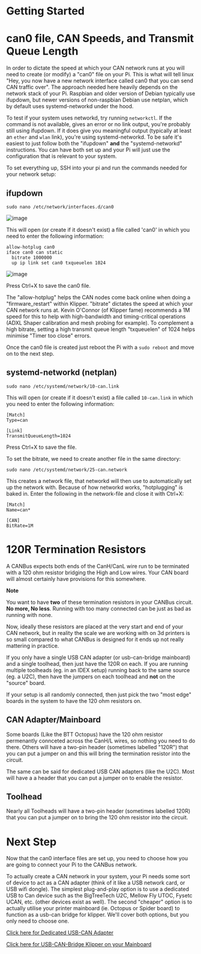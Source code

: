 # Getting Started

# can0 file, CAN Speeds, and Transmit Queue Length

In order to dictate the speed at which your CAN network runs at you will need to create (or modify) a "can0" file on your Pi. This is what will tell linux "Hey, you now have a new network interface called can0 that you can send CAN traffic over". The approach needed here heavily depends on the network stack of your Pi. Raspbian and older version of Debian typically use ifupdown, but newer versions of non-raspbian Debian use netplan, which by default uses systemd-networkd under the hood.

To test if your system uses networkd, try running `networkctl`. If the command is not available, gives an error or no link output, you're probably still using ifupdown. If it does give you meaningful output (typically at least an `ether` and `wlan` link), you're using systemd-networkd. To be safe it's easiest to just follow both the "ifupdown" **and** the "systemd-networkd" instructions. You can have both set up and your Pi will just use the configuration that is relevant to your system.

To set everything up, SSH into your pi and run the commands needed for your network setup:

## ifupdown
  ```
  sudo nano /etc/network/interfaces.d/can0
  ```
  ![image](https://user-images.githubusercontent.com/124253477/221327674-fad20589-1a5b-4d68-b2d9-2596553f64ab.png)

This will open (or create if it doesn't exist) a file called 'can0' in which you need to enter the following information:
  ```
  allow-hotplug can0
  iface can0 can static
    bitrate 1000000
    up ip link set can0 txqueuelen 1024
  ```

![image](https://user-images.githubusercontent.com/124253477/221378593-9a0fcdb5-082c-454e-94bd-08a6dc449d34.png)

Press Ctrl+X to save the can0 file.

The "allow-hotplug" helps the CAN nodes come back online when doing a "firmware_restart" within Klipper.
"bitrate" dictates the speed at which your CAN network runs at. Kevin O'Connor (of Klipper fame) recommends a 1M speed for this to help with high-bandwidth and timing-critical operations (ADXL Shaper calibration and mesh probing for example).
To complement a high bitrate, setting a high transmit queue length "txqueuelen" of 1024 helps minimise "Timer too close" errors.

Once the can0 file is created just reboot the Pi with a `sudo reboot` and move on to the next step.

## systemd-networkd (netplan)
  ```
  sudo nano /etc/systemd/network/10-can.link
  ```
This will open (or create if it doesn't exist) a file called `10-can.link` in which you need to enter the following information:
  ```
  [Match]
  Type=can

  [Link]
  TransmitQueueLength=1024
  ```
Press Ctrl+X to save the file.

To set the bitrate, we need to create another file in the same directory:
  ```
  sudo nano /etc/systemd/network/25-can.network
  ```
This creates a network file, that networkd will then use to automatically set up the network with. Because of how networkd works, "hotplugging" is baked in.
Enter the following in the network-file and close it with Ctrl+X:
  ```
  [Match]
  Name=can*

  [CAN]
  BitRate=1M
  ```
  
# 120R Termination Resistors

A CANBus expects both ends of the CanH/CanL wire run to be terminated with a 120 ohm resistor bridging the High and Low wires. Your CAN board will almost certainly have provisions for this somewhere.

**Note**

You want to have **two** of these termination resistors in your CANBus circuit. **No more, No less**. Running with too many connected can be just as bad as running with none.

Now, ideally these resistors are placed at the very start and end of your CAN network, but in reality the scale we are working with on 3d printers is so small compared to what CANBus is designed for it ends up not really mattering in practice.

If you only have a single USB CAN adapter (or usb-can-bridge mainboard) and a single toolhead, then just have the 120R on each. If you are running multiple toolheads (eg. in an IDEX setup) running back to the same source (eg. a U2C), then have the jumpers on each toolhead and **not** on the "source" board.

If your setup is all randomly connected, then just pick the two "most edge" boards in the system to have the 120 ohm resistors on.

## CAN Adapter/Mainboard

Some boards (Like the BTT Octopus) have the 120 ohm resistor permenantly connceted across the CanH/L wires, so nothing you need to do there. Others will have a two-pin header (sometimes labelled "120R") that you can put a jumper on and this will bring the termination resistor into the circuit.

The same can be said for dedicated USB CAN adapters (like the U2C). Most will have a a header that you can put a jumper on to enable the resistor.

## Toolhead

Nearly all Toolheads will have a two-pin header (sometimes labelled 120R) that you can put a jumper on to bring the 120 ohm resistor into the circuit.

  

# Next Step

Now that the can0 interface files are set up, you need to choose how you are going to connect your Pi to the CANBus network.

To actually create a CAN network in your system, your Pi needs some sort of device to act as a CAN adapter (think of it like a USB network card, or USB wifi dongle). The simplest plug-and-play option is to use a dedicated USB to Can device such as the BigTreeTech U2C, Mellow Fly UTOC, Fysetc UCAN, etc. (other devices exist as well). The second "cheaper" option is to actually utilise your printer mainboard (ie. Octopus or Spider board) to function as a usb-can bridge for klipper. We'll cover both options, but you only need to choose one.

[Click here for Dedicated USB-CAN Adapter](./Dedicated_USB_Can_Device.md)

[Click here for USB-CAN-Bridge Klipper on your Mainboard](./USB_CAN_Bridge_Mainboard.md)

